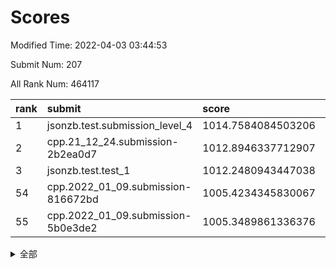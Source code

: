 # Scores

Modified Time: 2022-04-03 03:44:53

Submit Num: 207

All Rank Num: 464117

| rank |               submit               |       score        |       sigma        | pk_num |
| :--- | :--------------------------------- | :----------------- | :----------------- | :----- |
| 1    | jsonzb.test.submission_level_4     | 1014.7584084503206 | 0.8364451221289878 | 8972   |
| 2    | cpp.21_12_24.submission-2b2ea0d7   | 1012.8946337712907 | 0.7828403342879194 | 8972   |
| 3    | jsonzb.test.test_1                 | 1012.2480943447038 | 0.7933536326894502 | 8968   |
| 54   | cpp.2022_01_09.submission-816672bd | 1005.4234345830067 | 0.7189465220841342 | 8974   |
| 55   | cpp.2022_01_09.submission-5b0e3de2 | 1005.3489861336376 | 0.7432145741079327 | 8970   |


<details>
<summary>全部</summary>

| rank |                 submit                 |       score        |       sigma        | pk_num |
| :--- | :------------------------------------- | :----------------- | :----------------- | :----- |
| 1    | jsonzb.test.submission_level_4         | 1014.7584084503206 | 0.8364451221289878 | 8972   |
| 2    | cpp.21_12_24.submission-2b2ea0d7       | 1012.8946337712907 | 0.7828403342879194 | 8972   |
| 3    | jsonzb.test.test_1                     | 1012.2480943447038 | 0.7933536326894502 | 8968   |
| 4    | gobigger.level_3.submission_level_3_22 | 1012.063027594428  | 0.783885424544305  | 8967   |
| 5    | gobigger.level_3.submission_level_3_25 | 1011.9456772620599 | 0.7959737721649737 | 8967   |
| 6    | gobigger.level_3.submission_level_3_34 | 1011.7508117556004 | 0.7642905640193758 | 8968   |
| 7    | gobigger.level_3.submission_level_3_46 | 1011.5028822342065 | 0.7740202655748605 | 8971   |
| 8    | gobigger.level_3.submission_level_3_23 | 1011.0927969078085 | 0.7665435052370364 | 8966   |
| 9    | gobigger.level_3.submission_level_3_15 | 1011.0752813653992 | 0.7591420421425268 | 8972   |
| 10   | gobigger.level_3.submission_level_3_38 | 1011.0743596493023 | 0.7575992255037808 | 8973   |
| 11   | gobigger.level_3.submission_level_3_37 | 1011.0701839128179 | 0.7778674340035153 | 8967   |
| 12   | gobigger.level_3.submission_level_3_26 | 1010.9414344025264 | 0.7560258893648456 | 8969   |
| 13   | gobigger.level_3.submission_level_3_4  | 1010.6939818271303 | 0.7549286939526326 | 8966   |
| 14   | gobigger.level_3.submission_level_3_32 | 1010.6685746927374 | 0.7655359885177827 | 8971   |
| 15   | gobigger.level_3.submission_level_3_33 | 1010.4716149038986 | 0.7671027040130962 | 8972   |
| 16   | gobigger.level_3.submission_level_3_5  | 1010.4491736323178 | 0.758218910579125  | 8967   |
| 17   | gobigger.level_3.submission_level_3_8  | 1010.3608171307624 | 0.7407454786664325 | 8968   |
| 18   | gobigger.level_3.submission_level_3_12 | 1010.3123243014429 | 0.7613679510260046 | 8971   |
| 19   | gobigger.level_3.submission_level_3_31 | 1010.2921292039292 | 0.7552541508990608 | 8969   |
| 20   | gobigger.level_3.submission_level_3_1  | 1010.274762606593  | 0.7599257986216639 | 8972   |
| 21   | gobigger.level_3.submission_level_3_17 | 1010.2170797134299 | 0.7714244892039285 | 8971   |
| 22   | gobigger.level_3.submission_level_3_41 | 1010.2120171030859 | 0.7427311683317903 | 8970   |
| 23   | gobigger.level_3.submission_level_3_11 | 1010.2058862369518 | 0.7718662782946606 | 8971   |
| 24   | gobigger.level_3.submission_level_3_3  | 1010.2037390716899 | 0.7528007114083421 | 8966   |
| 25   | gobigger.level_3.submission_level_3_0  | 1010.052495919202  | 0.7471488557839666 | 8968   |
| 26   | gobigger.level_3.submission_level_3_48 | 1010.0226487986891 | 0.7494091269490476 | 8967   |
| 27   | gobigger.level_3.submission_level_3_24 | 1010.0196413141729 | 0.7211063420280008 | 8972   |
| 28   | gobigger.level_3.submission_level_3_16 | 1010.0158974486135 | 0.7562581084329421 | 8971   |
| 29   | gobigger.level_3.submission_level_3_28 | 1010.0125946546714 | 0.7693581875459529 | 8971   |
| 30   | gobigger.level_3.submission_level_3_39 | 1009.9872973457589 | 0.750561807462908  | 8967   |
| 31   | gobigger.level_3.submission_level_3_7  | 1009.8748340255806 | 0.7404661516886266 | 8968   |
| 32   | gobigger.level_3.submission_level_3_29 | 1009.858508762605  | 0.7477357845505327 | 8969   |
| 33   | gobigger.level_3.submission_level_3_47 | 1009.8162307914787 | 0.7707243553057528 | 8968   |
| 34   | gobigger.level_3.submission_level_3_40 | 1009.6938807023514 | 0.7443473202129879 | 8971   |
| 35   | gobigger.level_3.submission_level_3_20 | 1009.6738285276238 | 0.7524466561927586 | 8968   |
| 36   | gobigger.level_3.submission_level_3_43 | 1009.6656779556321 | 0.781558223531317  | 8967   |
| 37   | gobigger.level_3.submission_level_3_49 | 1009.6524241823787 | 0.7572661110184729 | 8971   |
| 38   | gobigger.level_3.submission_level_3_18 | 1009.6519934146289 | 0.7715335840216155 | 8968   |
| 39   | gobigger.level_3.submission_level_3_21 | 1009.6018319644082 | 0.7538801213384481 | 8973   |
| 40   | gobigger.level_3.submission_level_3_19 | 1009.5621343308908 | 0.7614381781285918 | 8966   |
| 41   | gobigger.level_3.submission_level_3_42 | 1009.5586271489663 | 0.7774625567916887 | 8970   |
| 42   | gobigger.level_3.submission_level_3_45 | 1009.4909736923637 | 0.7400268879644285 | 8966   |
| 43   | gobigger.level_3.submission_level_3_2  | 1009.4782567065172 | 0.7508131829689635 | 8966   |
| 44   | gobigger.level_3.submission_level_3_6  | 1009.4282731325972 | 0.7421155846384896 | 8968   |
| 45   | gobigger.level_3.submission_level_3_44 | 1009.3074073035118 | 0.7492592680663026 | 8973   |
| 46   | gobigger.level_3.submission_level_3_10 | 1009.3054287844395 | 0.7411007082495825 | 8969   |
| 47   | gobigger.level_3.submission_level_3_9  | 1009.1974518682886 | 0.7369217983119496 | 8967   |
| 48   | gobigger.level_3.submission_level_3_36 | 1008.9033217911488 | 0.7378026186189961 | 8969   |
| 49   | gobigger.level_3.submission_level_3_30 | 1008.8892317446433 | 0.7311291791731231 | 8967   |
| 50   | gobigger.level_3.submission_level_3_13 | 1008.5707690465374 | 0.7389918043810599 | 8967   |
| 51   | gobigger.level_3.submission_level_3_14 | 1008.5472538322051 | 0.7475561601008892 | 8965   |
| 52   | gobigger.level_3.submission_level_3_35 | 1008.3627651603922 | 0.753825087623945  | 8966   |
| 53   | gobigger.level_3.submission_level_3_27 | 1008.2289718808343 | 0.7523318468455827 | 8969   |
| 54   | cpp.2022_01_09.submission-816672bd     | 1005.4234345830067 | 0.7189465220841342 | 8974   |
| 55   | cpp.2022_01_09.submission-5b0e3de2     | 1005.3489861336376 | 0.7432145741079327 | 8970   |
| 56   | gobigger.level_1.submission_level_1_15 | 1004.6260620862984 | 0.7283119355532433 | 8972   |
| 57   | gobigger.level_1.submission_level_1_33 | 1004.5409433472386 | 0.7166565577213578 | 8965   |
| 58   | gobigger.level_1.submission_level_1_11 | 1004.5072643334036 | 0.7301560017109627 | 8969   |
| 59   | gobigger.level_1.submission_level_1_18 | 1004.4655464588193 | 0.7319947450659242 | 8969   |
| 60   | gobigger.level_1.submission_level_1_46 | 1004.4296053864862 | 0.7128559006965749 | 8972   |
| 61   | gobigger.level_1.submission_level_1_31 | 1004.3405499748192 | 0.7205394034319278 | 8961   |
| 62   | gobigger.level_1.submission_level_1_22 | 1004.2911610885202 | 0.7234642907000243 | 8970   |
| 63   | gobigger.level_1.submission_level_1_24 | 1004.2429724539467 | 0.7097699901956911 | 8968   |
| 64   | gobigger.level_1.submission_level_1_10 | 1004.2262791305751 | 0.714881888838932  | 8970   |
| 65   | gobigger.level_1.submission_level_1_9  | 1004.187780887216  | 0.7152828410583323 | 8972   |
| 66   | gobigger.level_1.submission_level_1_14 | 1004.1251157668438 | 0.7147661127970422 | 8967   |
| 67   | gobigger.level_1.submission_level_1_38 | 1003.9309147390907 | 0.7230559307543696 | 8967   |
| 68   | gobigger.level_1.submission_level_1_49 | 1003.9266588935261 | 0.7174794512694903 | 8969   |
| 69   | gobigger.level_1.submission_level_1_1  | 1003.8961463189133 | 0.7284328466921368 | 8967   |
| 70   | gobigger.level_1.submission_level_1_26 | 1003.8823152855279 | 0.7093802691438298 | 8966   |
| 71   | gobigger.level_1.submission_level_1_17 | 1003.8484544959089 | 0.7258566950796862 | 8975   |
| 72   | gobigger.level_1.submission_level_1_47 | 1003.7421688027682 | 0.7219950891203102 | 8973   |
| 73   | gobigger.level_1.submission_level_1_36 | 1003.7304868646312 | 0.7232427212144363 | 8966   |
| 74   | gobigger.level_1.submission_level_1_19 | 1003.7155733090423 | 0.7135645271213158 | 8970   |
| 75   | gobigger.level_1.submission_level_1_45 | 1003.6470229465103 | 0.718780722154108  | 8969   |
| 76   | gobigger.level_1.submission_level_1_0  | 1003.6247300111181 | 0.7178386956985514 | 8966   |
| 77   | gobigger.level_1.submission_level_1_42 | 1003.6197764746008 | 0.7173123699784375 | 8968   |
| 78   | gobigger.level_1.submission_level_1_7  | 1003.6105756138031 | 0.7084370868362616 | 8971   |
| 79   | gobigger.level_1.submission_level_1_39 | 1003.5301577232057 | 0.7137052634118829 | 8969   |
| 80   | gobigger.level_1.submission_level_1_40 | 1003.507525283724  | 0.7166426380836831 | 8965   |
| 81   | gobigger.level_1.submission_level_1_13 | 1003.4917899118378 | 0.7244742353070337 | 8970   |
| 82   | gobigger.level_1.submission_level_1_8  | 1003.4276862336606 | 0.7263278942211466 | 8965   |
| 83   | gobigger.level_1.submission_level_1_43 | 1003.4107399970927 | 0.7143804228803018 | 8972   |
| 84   | gobigger.level_1.submission_level_1_48 | 1003.405609321181  | 0.7272946344301002 | 8969   |
| 85   | gobigger.level_1.submission_level_1_20 | 1003.2451187253166 | 0.7065739384842652 | 8969   |
| 86   | gobigger.level_1.submission_level_1_32 | 1003.1808390826956 | 0.7141145105999401 | 8972   |
| 87   | gobigger.level_1.submission_level_1_16 | 1003.1419906636935 | 0.7238575130075591 | 8967   |
| 88   | gobigger.level_1.submission_level_1_23 | 1003.062101111115  | 0.7153617466654941 | 8964   |
| 89   | gobigger.level_1.submission_level_1_37 | 1003.0463605234373 | 0.7229352018272208 | 8971   |
| 90   | gobigger.level_1.submission_level_1_34 | 1002.9856971023853 | 0.7134432639319945 | 8970   |
| 91   | gobigger.level_1.submission_level_1_2  | 1002.9711228480388 | 0.707563494832071  | 8968   |
| 92   | gobigger.level_1.submission_level_1_41 | 1002.7864046945963 | 0.71509036563369   | 8969   |
| 93   | gobigger.level_1.submission_level_1_3  | 1002.757520894679  | 0.7140911614799653 | 8972   |
| 94   | gobigger.level_1.submission_level_1_4  | 1002.6948408258403 | 0.7135747445673633 | 8967   |
| 95   | gobigger.level_1.submission_level_1_35 | 1002.6781055541427 | 0.7297474108458305 | 8968   |
| 96   | gobigger.level_1.submission_level_1_27 | 1002.6455508428066 | 0.7113325181059328 | 8967   |
| 97   | gobigger.level_1.submission_level_1_28 | 1002.6232642106595 | 0.7152345248927314 | 8967   |
| 98   | gobigger.level_1.submission_level_1_12 | 1002.3669665149928 | 0.7169196717765047 | 8964   |
| 99   | gobigger.level_1.submission_level_1_29 | 1002.3400929431334 | 0.7186640317099299 | 8968   |
| 100  | gobigger.level_1.submission_level_1_30 | 1002.2784222615758 | 0.7190505392459866 | 8970   |
| 101  | gobigger.level_1.submission_level_1_5  | 1002.0858163697098 | 0.7236464346107457 | 8970   |
| 102  | gobigger.level_1.submission_level_1_6  | 1002.026727419739  | 0.7017295586784013 | 8969   |
| 103  | gobigger.level_1.submission_level_1_21 | 1001.9770348175387 | 0.7190122581609772 | 8966   |
| 104  | gobigger.level_1.submission_level_1_25 | 1001.8491411793415 | 0.7143394117944919 | 8966   |
| 105  | gobigger.level_1.submission_level_1_44 | 1001.2370904723773 | 0.7100497020444458 | 8963   |
| 106  | gobigger.random.submission_random_24   | 997.4734954504615  | 0.7233957499632455 | 8971   |
| 107  | gobigger.random.submission_random_7    | 997.404690650425   | 0.718456913920858  | 8965   |
| 108  | gobigger.random.submission_random_23   | 997.1225545602902  | 0.7119496166181368 | 8965   |
| 109  | gobigger.random.submission_random_48   | 997.0389162357302  | 0.7104279306093078 | 8969   |
| 110  | gobigger.random.submission_random_39   | 996.7963211958872  | 0.7152100346663994 | 8971   |
| 111  | gobigger.random.submission_random_9    | 996.7903464184416  | 0.7028655449421525 | 8966   |
| 112  | gobigger.random.submission_random_26   | 996.6882056474813  | 0.7054494754312688 | 8968   |
| 113  | gobigger.random.submission_random_5    | 996.6583298714654  | 0.7095000917549646 | 8966   |
| 114  | gobigger.random.submission_random_45   | 996.4273804313804  | 0.7121491079790216 | 8968   |
| 115  | gobigger.random.submission_random_19   | 996.4226513901654  | 0.7083925977597189 | 8969   |
| 116  | gobigger.random.submission_random_18   | 996.4181394259972  | 0.7080978078498172 | 8965   |
| 117  | gobigger.random.submission_random_2    | 996.354402234552   | 0.7196353031365362 | 8964   |
| 118  | gobigger.random.submission_random_31   | 996.3310142340634  | 0.7208838941253058 | 8971   |
| 119  | gobigger.random.submission_random_21   | 996.2998683064312  | 0.7203833567669845 | 8968   |
| 120  | gobigger.random.submission_random_25   | 996.2152109057694  | 0.7090678281795885 | 8969   |
| 121  | gobigger.random.submission_random_10   | 996.1838801224558  | 0.7124216532640995 | 8969   |
| 122  | gobigger.random.submission_random_17   | 996.1415125931529  | 0.7092530009033089 | 8970   |
| 123  | gobigger.random.submission_random_11   | 996.1384575010596  | 0.7140494476512481 | 8971   |
| 124  | gobigger.random.submission_random_28   | 996.1308676200522  | 0.7287094422872651 | 8965   |
| 125  | gobigger.random.submission_random_20   | 996.1131941033467  | 0.7134274200216567 | 8971   |
| 126  | gobigger.random.submission_random_0    | 996.1123229188033  | 0.7106325270041683 | 8968   |
| 127  | gobigger.random.submission_random_36   | 996.0926296766078  | 0.7120593340515896 | 8971   |
| 128  | gobigger.random.submission_random_14   | 996.0882117018047  | 0.708161463947719  | 8970   |
| 129  | gobigger.random.submission_random_29   | 996.0111510664473  | 0.7166566656666792 | 8968   |
| 130  | gobigger.random.submission_random_47   | 995.9781885851941  | 0.7081619764276591 | 8968   |
| 131  | gobigger.random.submission_random_22   | 995.9567799923141  | 0.7119453384720795 | 8967   |
| 132  | gobigger.random.submission_random_12   | 995.9447049706163  | 0.7068718338946803 | 8967   |
| 133  | gobigger.random.submission_random_1    | 995.9369521420582  | 0.700923424561867  | 8966   |
| 134  | gobigger.random.submission_random_6    | 995.9221949703898  | 0.7111633971507144 | 8968   |
| 135  | gobigger.random.submission_random_41   | 995.9072775727145  | 0.697896863715608  | 8969   |
| 136  | gobigger.random.submission_random_42   | 995.8919431273267  | 0.717517574952166  | 8967   |
| 137  | gobigger.random.submission_random_34   | 995.8911666251329  | 0.7325056070371934 | 8967   |
| 138  | gobigger.random.submission_random_30   | 995.827794492589   | 0.7071217692467984 | 8967   |
| 139  | gobigger.random.submission_random_37   | 995.8188956513312  | 0.6975513622932836 | 8968   |
| 140  | gobigger.random.submission_random_38   | 995.8113742543646  | 0.7008641269938383 | 8964   |
| 141  | gobigger.random.submission_random_3    | 995.810738277873   | 0.714360761548826  | 8971   |
| 142  | gobigger.random.submission_random_32   | 995.7215997620851  | 0.7042313780871836 | 8967   |
| 143  | gobigger.random.submission_random_16   | 995.6809733285749  | 0.708137468270771  | 8974   |
| 144  | gobigger.random.submission_random_46   | 995.6514699961423  | 0.7071917036336145 | 8970   |
| 145  | gobigger.random.submission_random_43   | 995.5484205241459  | 0.7119290086109903 | 8966   |
| 146  | gobigger.random.submission_random_13   | 995.4796412022056  | 0.7248559433059083 | 8967   |
| 147  | gobigger.random.submission_random_27   | 995.4587470233299  | 0.7175547505288293 | 8965   |
| 148  | gobigger.random.submission_random_4    | 995.4012527065893  | 0.7103132722364187 | 8967   |
| 149  | gobigger.random.submission_random_49   | 995.3089618959896  | 0.703164271709147  | 8969   |
| 150  | gobigger.random.submission_random_15   | 995.1774823526656  | 0.7172624035495287 | 8963   |
| 151  | gobigger.random.submission_random_44   | 995.1389262486184  | 0.7071745184745509 | 8971   |
| 152  | gobigger.random.submission_random_8    | 995.0749092331046  | 0.703434298162476  | 8975   |
| 153  | gobigger.random.submission_random_40   | 995.0542530172698  | 0.7175708897906802 | 8970   |
| 154  | gobigger.random.submission_random_33   | 994.8881800538809  | 0.7160128111852194 | 8969   |
| 155  | gobigger.random.submission_random_35   | 994.5193239808152  | 0.7497182632952676 | 8967   |
| 156  | gobigger.level_2.submission_level_2_22 | 993.8883593090776  | 0.7297830762515165 | 8969   |
| 157  | gobigger.level_2.submission_level_2_35 | 993.8764491225346  | 0.7378739270217416 | 8968   |
| 158  | gobigger.level_2.submission_level_2_5  | 993.8472344255729  | 0.7358676854648842 | 8973   |
| 159  | gobigger.level_2.submission_level_2_39 | 993.2983513963002  | 0.7287446343346328 | 8969   |
| 160  | gobigger.level_2.submission_level_2_43 | 993.2333328893452  | 0.7322083344308927 | 8970   |
| 161  | gobigger.level_2.submission_level_2_16 | 993.1976549659709  | 0.7583482926085681 | 8965   |
| 162  | gobigger.level_2.submission_level_2_26 | 993.1863204056788  | 0.7405774623470158 | 8965   |
| 163  | gobigger.level_2.submission_level_2_20 | 992.9483149415679  | 0.7405957188550443 | 8969   |
| 164  | gobigger.level_2.submission_level_2_25 | 992.8706488981113  | 0.7263072805969115 | 8970   |
| 165  | gobigger.level_2.submission_level_2_33 | 992.8508719590016  | 0.7310751662379404 | 8961   |
| 166  | gobigger.level_2.submission_level_2_10 | 992.7415557714232  | 0.7427998575707099 | 8973   |
| 167  | gobigger.level_2.submission_level_2_40 | 992.7374439363102  | 0.7508390242115323 | 8967   |
| 168  | gobigger.level_2.submission_level_2_7  | 992.7352612283279  | 0.746122360733065  | 8969   |
| 169  | gobigger.level_2.submission_level_2_21 | 992.6792267338972  | 0.7328727579267942 | 8971   |
| 170  | gobigger.level_2.submission_level_2_46 | 992.6436315039681  | 0.7388857009294671 | 8971   |
| 171  | gobigger.level_2.submission_level_2_19 | 992.4820770169865  | 0.7431811677641168 | 8970   |
| 172  | gobigger.level_2.submission_level_2_23 | 992.4766463373986  | 0.7586920365501362 | 8974   |
| 173  | gobigger.level_2.submission_level_2_45 | 992.4372493890736  | 0.7634237429264332 | 8969   |
| 174  | gobigger.level_2.submission_level_2_47 | 992.3780565732326  | 0.7410824587733597 | 8970   |
| 175  | gobigger.level_2.submission_level_2_6  | 992.3765182994252  | 0.7342487712345104 | 8970   |
| 176  | gobigger.level_2.submission_level_2_2  | 992.1643500798555  | 0.7441814413885248 | 8968   |
| 177  | gobigger.level_2.submission_level_2_28 | 992.1602002653649  | 0.7443718870085196 | 8976   |
| 178  | gobigger.level_2.submission_level_2_11 | 992.1194572986167  | 0.7556478482088145 | 8966   |
| 179  | gobigger.level_2.submission_level_2_31 | 992.0758949403906  | 0.7437550939204043 | 8968   |
| 180  | gobigger.level_2.submission_level_2_38 | 992.0489878818994  | 0.7593104249765628 | 8964   |
| 181  | gobigger.level_2.submission_level_2_1  | 992.0260627876983  | 0.7265766121554571 | 8972   |
| 182  | gobigger.level_2.submission_level_2_42 | 992.0200765044209  | 0.7598603287517115 | 8968   |
| 183  | gobigger.level_2.submission_level_2_9  | 991.9709994785501  | 0.7541413404213769 | 8966   |
| 184  | gobigger.level_2.submission_level_2_3  | 991.8968754786896  | 0.7422772695931552 | 8968   |
| 185  | gobigger.level_2.submission_level_2_14 | 991.867337160572   | 0.7280741166632856 | 8970   |
| 186  | gobigger.level_2.submission_level_2_37 | 991.8159196912518  | 0.736755448151906  | 8964   |
| 187  | gobigger.level_2.submission_level_2_27 | 991.7958230233772  | 0.7511262531388049 | 8964   |
| 188  | gobigger.level_2.submission_level_2_48 | 991.7164431826601  | 0.7708110160381343 | 8972   |
| 189  | gobigger.level_2.submission_level_2_41 | 991.704786716547   | 0.7359253728818503 | 8965   |
| 190  | gobigger.level_2.submission_level_2_24 | 991.6948908947704  | 0.7400024712960344 | 8967   |
| 191  | gobigger.level_2.submission_level_2_15 | 991.5346932791176  | 0.7415883484560943 | 8971   |
| 192  | gobigger.level_2.submission_level_2_0  | 991.4981425488154  | 0.7564776879033448 | 8973   |
| 193  | gobigger.level_2.submission_level_2_32 | 991.4442502442529  | 0.7512113733633041 | 8966   |
| 194  | gobigger.level_2.submission_level_2_49 | 991.3425425197654  | 0.7381433911502456 | 8965   |
| 195  | gobigger.level_2.submission_level_2_30 | 991.3088448239022  | 0.7602660235436509 | 8965   |
| 196  | gobigger.level_2.submission_level_2_17 | 991.2495128803861  | 0.769268902588366  | 8967   |
| 197  | gobigger.level_2.submission_level_2_8  | 991.225594537534   | 0.7533030604474072 | 8966   |
| 198  | gobigger.level_2.submission_level_2_18 | 991.1470344980783  | 0.772936041231768  | 8969   |
| 199  | gobigger.level_2.submission_level_2_4  | 991.0038269392612  | 0.7602876574922239 | 8969   |
| 200  | gobigger.level_2.submission_level_2_29 | 990.9975360501013  | 0.7557231777801224 | 8965   |
| 201  | gobigger.level_2.submission_level_2_34 | 990.7956231107166  | 0.7487651416579925 | 8964   |
| 202  | gobigger.level_2.submission_level_2_13 | 990.7436353452372  | 0.7560800272967434 | 8969   |
| 203  | gobigger.level_2.submission_level_2_36 | 989.921394754075   | 0.7677441119172539 | 8969   |
| 204  | gobigger.level_2.submission_level_2_12 | 989.7049920447101  | 0.7631925317499355 | 8968   |
| 205  | gobigger.level_2.submission_level_2_44 | 989.6628354120313  | 0.7916772104214881 | 8964   |
| 206  | gobigger.none.submission_none_0        | 977.864216977922   | 1.330168482563418  | 8971   |
| 207  | gobigger.none.submission_none_1        | 973.207121654242   | 1.7899066704871356 | 8966   |

</details>